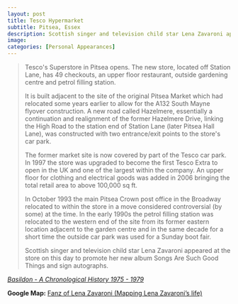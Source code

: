 ```yaml
---
layout: post
title: Tesco Hypermarket
subtitle: Pitsea, Essex
description: Scottish singer and television child star Lena Zavaroni appeared at the store on this day to promote her new album Songs Are Such Good Things and sign autographs.
image:
categories: [Personal Appearances]
---
```


> Tesco's Superstore in Pitsea opens. The new store, located off Station Lane, has 49 checkouts, an upper floor restaurant, outside gardening centre and petrol filling station.
>
> It is built adjacent to the site of the original Pitsea Market which had relocated some years earlier to allow for the A132 South Mayne flyover construction. A new road called Hazelmere, essentially a continuation and realignment of the former Hazelmere Drive, linking the High Road to the station end of Station Lane (later Pitsea Hall Lane), was constructed with two entrance/exit points to the store's car park.
>
> The former market site is now covered by part of the Tesco car park. In 1997 the store was upgraded to become the first Tesco Extra to open in the UK and one of the largest within the company. An upper floor for clothing and electrical goods was added in 2006 bringing the total retail area to above 100,000 sq ft.
>
> In October 1993 the main Pitsea Crown post office in the Broadway relocated to within the store in a move considered controversial (by some) at the time. In the early 1990s the petrol filling station was relocated to the western end of the site from its former eastern location adjacent to the garden centre and in the same decade for a short time the outside car park was used for a Sunday boot fair.
>
> Scottish singer and television child star Lena Zavaroni appeared at the store on this day to promote her new album Songs Are Such Good Things and sign autographs.

<cite>[Basildon - A Chronological History 1975 - 1979](http://www.basildon.com/history/chronology/19751979.html)</cite>

<!-- [Songs Are Such Good Things](/discography/studio-albums/songs-are-such-good-things.html) -->

**Google Map:**
<span class="post-categories"><a href="https://www.google.com/maps/d/u/0/viewer?mid=1D1D0ERV_FQMNb9XZzJ-J3yUlK8aI4vhI&ll=51.562478199999994%2C0.501951599999984&z=19">Fanz of Lena Zavaroni (Mapping Lena Zavaroni’s life)</a></span>
